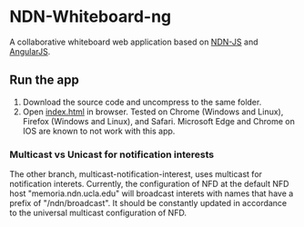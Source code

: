 # NDN-Whiteboard-ng
A collaborative whiteboard web application based on [NDN-JS](https://github.com/named-data/ndn-js) and [AngularJS](https://angularjs.org/).

## Run the app
1. Download the source code and uncompress to the same folder.
2. Open [index.html](https://github.com/Larittic/NDN-Whiteboard-ng/blob/master/index.html) in browser. Tested on Chrome (Windows and Linux), Firefox (Windows and Linux), and Safari. Microsoft Edge and Chrome on IOS are known to not work with this app.

### Multicast vs Unicast for notification interests
The other branch, multicast-notification-interest, uses multicast for notification interets. Currently, the configuration of NFD at the default NFD host "memoria.ndn.ucla.edu" will broadcast interets with names that have a prefix of "/ndn/broadcast". It should be constantly updated in accordance to the universal multicast configuration of NFD.
